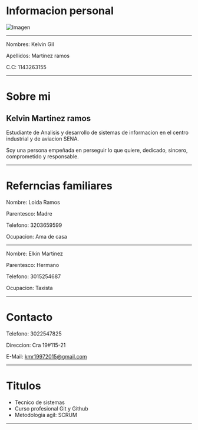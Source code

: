 # Informacion personal
![Imagen](https://avatars2.githubusercontent.com/u/57110967?s=400&u=95e22355af66625de841481169f2cd0f3cef4fb4&v=4)

***
Nombres: Kelvin Gil

Apellidos: Martinez ramos

C.C: 1143263155
***
# Sobre mi
## Kelvin Martinez ramos
Estudiante de Analisis y desarrollo de sistemas de informacion en el centro industrial y de aviacion SENA.

Soy una persona empeñada en perseguir lo que quiere, dedicado, sincero, comprometido y responsable.
***
# Referncias familiares

Nombre: Loida Ramos

 Parentesco: Madre

Telefono: 3203659599  

Ocupacion: Ama de casa
***

Nombre: Elkin Martinez  

Parentesco: Hermano

Telefono: 3015254687

Ocupacion: Taxista
***

# Contacto

Telefono: 3022547825

Direccion: Cra 19#115-21

E-Mail: kmr19972015@gmail.com
***
# Titulos
- Tecnico de sistemas
- Curso profesional Git y Github
- Metodologia agil: SCRUM
***


